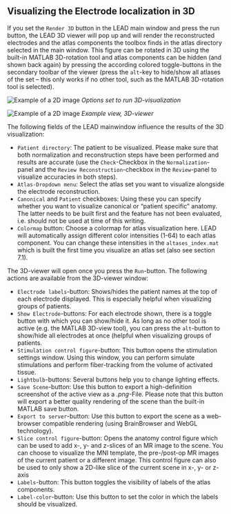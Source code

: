 ## Visualizing the Electrode localization in 3D

If you set the `Render 3D` button in the LEAD main window and press the run button, the LEAD 3D viewer will pop up and will render the reconstructed electrodes and the atlas components the toolbox finds in the atlas directory selected in the main window. This figure can be rotated in 3D using the built-in MATLAB 3D-rotation tool and atlas components can be hidden (and shown back again) by pressing the according colored toggle-buttons in the secondary toolbar of the viewer (press the `alt`-key to hide/show all atlases of the set – this only works if no other tool, such as the MATLAB 3D-rotation tool is selected).


![Example of a 2D image](images/3dview_run.png)
*Options set to run 3D-visualization*

![Example of a 2D image](images/3d_viewer_example.png)
*Example view, 3D-viewer*

The following fields of the LEAD mainwindow influence the results of the 3D visualization:

* `Patient directory`: The patient to be visualized. Please make sure that both normalization and reconstruction steps have been performed and results are accurate (use the `Check`-Checkbox in the `Normalization`-panel and the `Review Reconstruction`-checkbox in the `Review`-panel to visualize accuracies in both steps).
* `Atlas-Dropdown menu`: Select the atlas set you want to visualize alongside the electrode reconstruction.
* `Canonical` and `Patient` checkboxes: Using these you can specify whether you want to visualize canonical or “patient specific” anatomy. The latter needs to be built first and the feature has not been evaluated, i.e. should not be used at time of this writing.
* `Colormap` button: Choose a colormap for atlas visualization here. LEAD will automatically assign different color intensities (1-64) to each atlas component. You can change these intensities in the `altases_index.mat` which is built the first time you visualize an atlas set (also see section 7.1).


The 3D-viewer will open once you press the `Run`-button. The following actions are available from the 3D-viewer window:

* `Electrode labels`-button: Shows/hides the patient names at the top of each electrode displayed. This is especially helpful when visualizing groups of patients.
* `Show Electrode`-buttons: For each electrode shown, there is a toggle button with which you can show/hide it. As long as no other tool is active (e.g. the MATLAB 3D-view tool), you can press the `alt`-button to show/hide all electrodes at once (helpful when visualizing groups of patients.
* `Stimulation control figure`-button: This button opens the stimulation settings window. Using this window, you can perform simulate stimulations and perform fiber-tracking from the volume of activated tissue.
* `Lightbulb`-buttons: Several buttons help you to change lighting effects.
* `Save Scene`-button: Use this button to export a high-definition screenshot of the active view as a _.png_-File. Please note that this button will export a better quality rendering of the scene than the built-in MATLAB save button.
* `Export to server`-button: Use this button to export the scene as a web-browser compatible rendering (using BrainBrowser and WebGL technology).
* `Slice control figure`-button: Opens the anatomy control figure which can be used to add x-, y- and z-slices of an MR image to the scene. You can choose to visualize the MNI template, the pre-/post-op MR images of the current patient or a different image. This control figure can also be used to only show a 2D-like slice of the current scene in x-, y- or z-axis
* `Labels`-button: This button toggles the visibility of labels of the atlas components.
* `Label-color`-button: Use this button to set the color in which the labels should be visualized.

